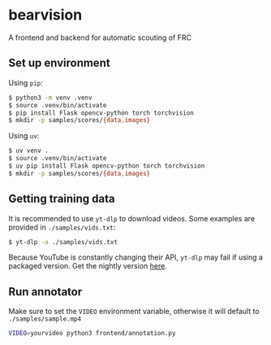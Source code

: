 # bearvision
A frontend and backend for automatic scouting of FRC

## Set up environment
Using `pip`:
```sh
$ python3 -m venv .venv
$ source .venv/bin/activate
$ pip install Flask opencv-python torch torchvision
$ mkdir -p samples/scores/{data,images}
```
Using `uv`:
```sh
$ uv venv .
$ source .venv/bin/activate
$ uv pip install Flask opencv-python torch torchvision
$ mkdir -p samples/scores/{data,images}
```

## Getting training data
It is recommended to use `yt-dlp` to download videos. Some examples are provided in `./samples/vids.txt`:
```sh
$ yt-dlp -a ./samples/vids.txt
```
Because YouTube is constantly changing their API, `yt-dlp` may fail if using a packaged version. Get the nightly version
 [here](https://github.com/yt-dlp/yt-dlp?tab=readme-ov-file#installation).


## Run annotator
Make sure to set the `VIDEO` environment variable, otherwise it will default to `./samples/sample.mp4`
```sh
VIDEO=yourvideo python3 frontend/annotation.py
```
